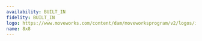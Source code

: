 ```yaml
---
availability: BUILT_IN
fidelity: BUILT_IN
logo: https://www.moveworks.com/content/dam/moveworksprogram/v2/logos/integration-logos/eight-x-eight.png
name: 8x8
---
```

